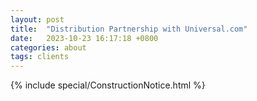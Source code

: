 ```yaml
---
layout: post
title:  "Distribution Partnership with Universal.com"
date:   2023-10-23 16:17:18 +0800
categories: about
tags: clients
---
```


<div class="Space">{% include special/ConstructionNotice.html %}</div>
